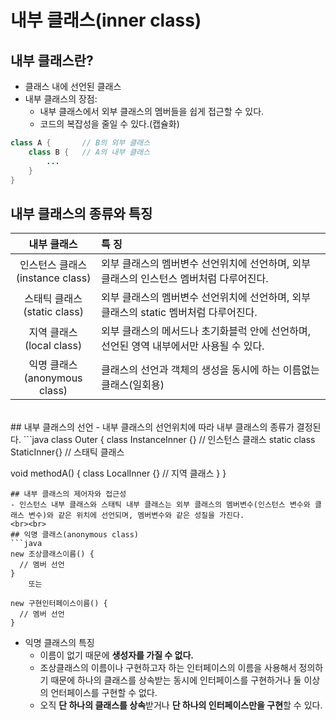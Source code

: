 # 내부 클래스(inner class)
## 내부 클래스란?
- 클래스 내에 선언된 클래스
- 내부 클래스의 장점:
  - 내부 클래스에서 외부 클래스의 멤버들을 쉽게 접근할 수 있다.
  - 코드의 복잡성을 줄일 수 있다.(캡슐화)
```java
class A {       // B의 외부 클래스
    class B {   // A의 내부 클래스
        ...
    }
}
```
## 내부 클래스의 종류와 특징
|내부 클래스| 특 징 |
|:------:|:------|
|인스턴스 클래스<br>(instance class)|외부 클래스의 멤버변수 선언위치에 선언하며, 외부 클래스의 인스턴스 멤버처럼 다루어진다.|
|스태틱 클래스<br>(static class)|외부 클래스의 멤버변수 선언위치에 선언하며, 외부 클래스의 static 멤버처럼 다루어진다.|
|지역 클래스<br>(local class)|외부 클래스의 메서드나 초기화블럭 안에 선언하며, 선언된 영역 내부에서만 사용될 수 있다.|
|익명 클래스<br>(anonymous class)|클래스의 선언과 객체의 생성을 동시에 하는 이름없는 클래스(일회용)|
<br>
## 내부 클래스의 선언
- 내부 클래스의 선언위치에 따라 내부 클래스의 종류가 결정된다.
```java
class Outer {
  class InstanceInner {}      // 인스턴스 클래스
  static class StaticInner{}  // 스태틱 클래스

  void methodA() {
    class LocalInner {}       // 지역 클래스
  }
}
```
## 내부 클래스의 제어자와 접근성
- 인스턴스 내부 클래스와 스태틱 내부 클래스는 외부 클래스의 멤버변수(인스턴스 변수와 클래스 변수)와 같은 위치에 선언되며, 멤버변수와 같은 성질을 가진다.
<br><br>
## 익명 클래스(anonymous class)
```java
new 조상클래스이름() {
  // 멤버 선언
}
    또는

new 구현인터페이스이름() {
  // 멤버 선언
}
```
- 익명 클래스의 특징
  - 이름이 없기 때문에 **생성자를 가질 수 없다.**
  - 조상클래스의 이름이나 구현하고자 하는 인터페이스의 이름을 사용해서 정의하기 때문에 하나의 클래스를 상속받는 동시에 인터페이스를 구현하거나 둘 이상의 언터페이스를 구현할 수 없다.
  - 오직 **단 하나의 클래스를 상속**받거나 **단 하나의 인터페이스만을 구현**할 수 있다.